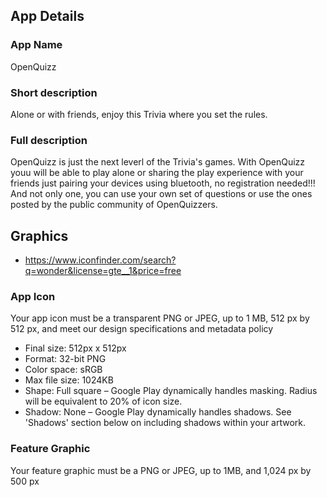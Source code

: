 ## App Details

### App Name

OpenQuizz

### Short description

Alone or with friends, enjoy this Trivia where you set the rules.

### Full description

OpenQuizz is just the next leverl of the Trivia's games. With OpenQuizz youu will be able to play alone or sharing the play experience with your friends just pairing your devices using bluetooth, no registration needed!!! And not only one, you can use your own set of questions or use the ones posted by the public community of OpenQuizzers.

## Graphics

- https://www.iconfinder.com/search?q=wonder&license=gte__1&price=free

### App Icon

Your app icon must be a transparent PNG or JPEG, up to 1 MB, 512 px by 512 px, and meet our design specifications and metadata policy
- Final size: 512px x 512px
- Format: 32-bit PNG
- Color space: sRGB
- Max file size: 1024KB
- Shape: Full square – Google Play dynamically handles masking. Radius will be equivalent to 20% of icon size.
- Shadow: None – Google Play dynamically handles shadows. See 'Shadows' section below on including shadows within your artwork.

### Feature Graphic

Your feature graphic must be a PNG or JPEG, up to 1MB, and 1,024 px by 500 px


